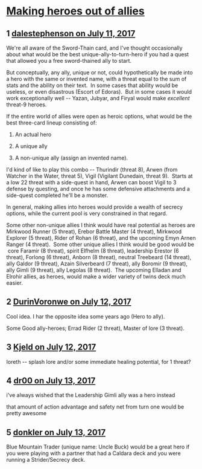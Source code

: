 # [Making heroes out of allies](https://community.fantasyflightgames.com/topic/253899-making-heroes-out-of-allies/)

## 1 [dalestephenson on July 11, 2017](https://community.fantasyflightgames.com/topic/253899-making-heroes-out-of-allies/?do=findComment&comment=2875238)

We're all aware of the Sword-Thain card, and I've thought occasionally about what would be the best unique-ally-to-turn-hero if you had a quest that allowed you a free sword-thained ally to start.

But conceptually, any ally, unique or not, could hypothetically be made into a hero with the same or invented name, with a threat equal to the sum of stats and the ability on their text.  In some cases that ability would be useless, or even disastrous (Escort of Edoras).  But in some cases it would work exceptionally well -- Yazan, Jubyar, and Firyal would make *excellent* threat-9 heroes.

If the entire world of allies were open as heroic options, what would be the best three-card lineup consisting of:

1) An actual hero

2) A unique ally

3) A non-unique ally (assign an invented name).

I'd kind of like to play this combo -- Thurindir (threat 8), Arwen (from Watcher in the Water, threat 5), Vigil (Vigilant Dunedain, threat 9).  Starts at a low 22 threat with a side-quest in hand, Arwen can boost Vigil to 3 defense by questing, and once he has some defensive attachments and a side-quest completed he'll be a monster.

In general, making allies into heroes would provide a wealth of secrecy options, while the current pool is very constrained in that regard.

Some other non-unique allies I think would have real potential as heroes are Mirkwood Runner (5 threat), Erebor Battle Master (4 threat), Mirkwood Explorer (5 threat), Rider of Rohan (6 threat), and the upcoming Emyn Arnen Ranger (4 threat).  Some other unique allies I think would be good would be  core Faramir (8 threat), spirit Elfhelm (8 threat), leadership Erestor (6 threat), Forlong (6 threat), Anborn (8 threat), neutral Treebeard (14 threat), ally Galdor (9 threat), Azain Silverbeard (7 threat), ally Boromir (9 threat), ally Gimli (9 threat), ally Legolas (8 threat).  The upcoming Elladan and Elrohir allies, as heroes, would make a wider variety of twins deck much easier.

## 2 [DurinVoronwe on July 12, 2017](https://community.fantasyflightgames.com/topic/253899-making-heroes-out-of-allies/?do=findComment&comment=2877886)

Cool idea. I har the opposite idea some years ago (Hero to ally). 

Some Good ally-heroes; Errad Rider (2 threat), Master of lore (3 threat). 

## 3 [Kjeld on July 12, 2017](https://community.fantasyflightgames.com/topic/253899-making-heroes-out-of-allies/?do=findComment&comment=2877929)

Ioreth -- splash lore and/or some immediate healing potential, for 1 threat?

## 4 [dr00 on July 13, 2017](https://community.fantasyflightgames.com/topic/253899-making-heroes-out-of-allies/?do=findComment&comment=2878433)

i've always wished that the Leadership Gimli ally was a hero instead

that amount of action advantage and safety net from turn one would be pretty awesome

## 5 [donkler on July 13, 2017](https://community.fantasyflightgames.com/topic/253899-making-heroes-out-of-allies/?do=findComment&comment=2879570)

Blue Mountain Trader (unique name: Uncle Buck) would be a great hero if you were playing with a partner that had a Caldara deck and you were running a Strider/Secrecy deck.

